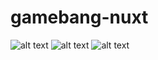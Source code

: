 # gamebang-nuxt

![alt text](https://i.ibb.co/qkCYKTG/Untitled-1.png)
![alt text](https://i.ibb.co/56p9TwV/nfsmw-hypegames.png)
![alt text](https://i.ibb.co/DtX5XQD/mass-effect-3.png)
